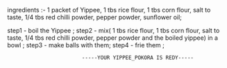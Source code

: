ingredients :- 1 packet of Yippee, 1 tbs rice flour, 1 tbs corn flour, salt to taste, 1/4 tbs red chilli powder, pepper powder, sunflower oil;

step1 - boil the Yippee ;
step2 - mix( 1 tbs rice flour, 1 tbs corn flour, salt to taste, 1/4 tbs red chilli powder, pepper powder and the boiled yippee) in a bowl ;
step3 - make balls with them;
step4 - frie them ;

                            -----YOUR YIPPEE_POKORA IS REDY-----